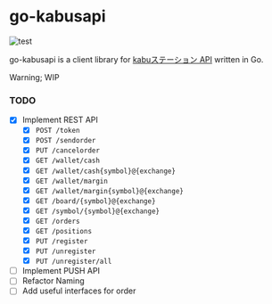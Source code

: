 go-kabusapi
===========

![test](https://github.com/hori-ryota/go-kabusapi/workflows/test-go/badge.svg)

go-kabusapi is a client library for [kabuステーション API](https://kabucom.github.io/kabusapi/ptal/index.html) written in Go.

Warning; WIP

### TODO

- [x] Implement REST API
    - [x] `POST /token`
    - [x] `POST /sendorder`
    - [x] `PUT /cancelorder`
    - [x] `GET /wallet/cash`
    - [x] `GET /wallet/cash{symbol}@{exchange}`
    - [x] `GET /wallet/margin`
    - [x] `GET /wallet/margin{symbol}@{exchange}`
    - [x] `GET /board/{symbol}@{exchange}`
    - [x] `GET /symbol/{symbol}@{exchange}`
    - [x] `GET /orders`
    - [x] `GET /positions`
    - [x] `PUT /register`
    - [x] `PUT /unregister`
    - [x] `PUT /unregister/all`
- [ ] Implement PUSH API
- [ ] Refactor Naming 
- [ ] Add useful interfaces for order
